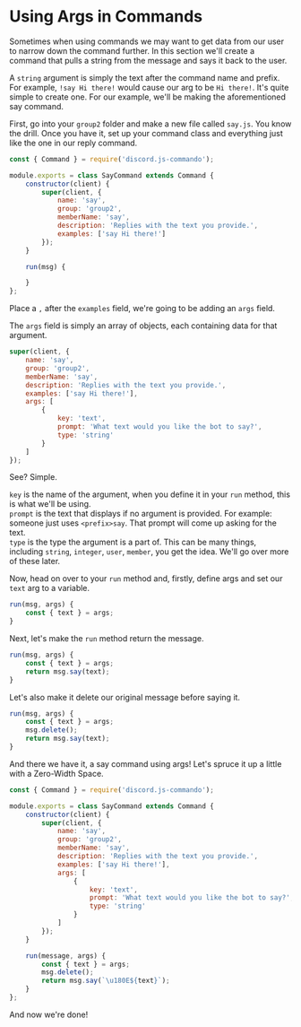 # Using Args in Commands

Sometimes when using commands we may want to get data from our user to narrow down the command further. In this section we'll create a command that pulls a string from the message and says it back to the user.

A `string` argument is simply the text after the command name and prefix. For example, `!say Hi there!` would cause our arg to be `Hi there!`. It's quite simple to create one. For our example, we'll be making the aforementioned say command.

First, go into your `group2` folder and make a new file called `say.js`. You know the drill. Once you have it, set up your command class and everything just like the one in our reply command.

```js
const { Command } = require('discord.js-commando');

module.exports = class SayCommand extends Command {
    constructor(client) {
        super(client, {
            name: 'say',
            group: 'group2',
            memberName: 'say',
            description: 'Replies with the text you provide.',
            examples: ['say Hi there!']
        });
    }

    run(msg) {

    }
};
```

Place a `,` after the `examples` field, we're going to be adding an `args` field.

The `args` field is simply an array of objects, each containing data for that argument.

```js
super(client, {
    name: 'say',
    group: 'group2',
    memberName: 'say',
    description: 'Replies with the text you provide.',
    examples: ['say Hi there!'],
    args: [
        {
            key: 'text',
            prompt: 'What text would you like the bot to say?',
            type: 'string'
        }
    ]
});
```

See? Simple.

`key` is the name of the argument, when you define it in your `run` method, this is what we'll be using.  
`prompt` is the text that displays if no argument is provided. For example: someone just uses `<prefix>say`. That prompt will come up asking for the text.  
`type` is the type the argument is a part of. This can be many things, including `string`, `integer`, `user`, `member`, you get the idea. We'll go over more of these later.

Now, head on over to your `run` method and, firstly, define args and set our `text` arg to a variable.

```js
run(msg, args) {
    const { text } = args;
}
```

Next, let's make the `run` method return the message.

```js
run(msg, args) {
    const { text } = args;
    return msg.say(text);
}
```

Let's also make it delete our original message before saying it.

```js
run(msg, args) {
    const { text } = args;
    msg.delete();
    return msg.say(text);
}
```

And there we have it, a say command using args! Let's spruce it up a little with a Zero-Width Space.

```js
const { Command } = require('discord.js-commando');

module.exports = class SayCommand extends Command {
    constructor(client) {
        super(client, {
            name: 'say',
            group: 'group2',
            memberName: 'say',
            description: 'Replies with the text you provide.',
            examples: ['say Hi there!'],
            args: [
                {
                    key: 'text',
                    prompt: 'What text would you like the bot to say?',
                    type: 'string'
                }
            ]
        });    
    }

    run(message, args) {
        const { text } = args;
        msg.delete();
        return msg.say(`\u180E${text}`);
    }
};
```

And now we're done!

